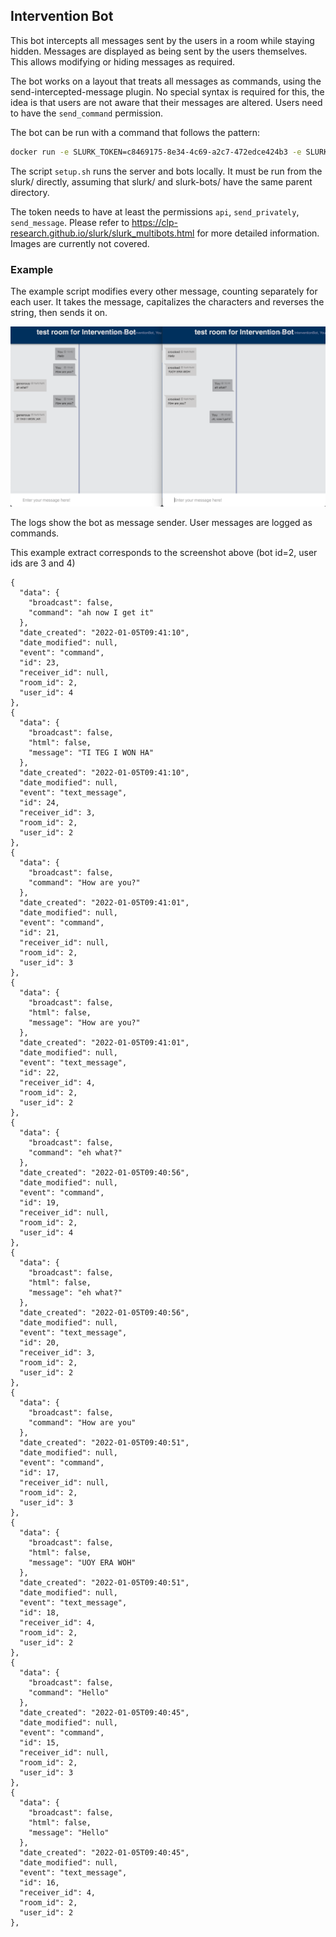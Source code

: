## Intervention Bot

This bot intercepts all messages sent by the users in a room while staying hidden. Messages are displayed as being sent by the users themselves. This allows modifying or hiding messages as required.

The bot works on a layout that treats all messages as commands, using the send-intercepted-message plugin. No special syntax is required for this, the idea is that users are not aware that their messages are altered. Users need to have the `send_command` permission.

The bot can be run with a command that follows the pattern:
```bash
docker run -e SLURK_TOKEN=c8469175-8e34-4c69-a2c7-472edce424b3 -e SLURK_USER=1 -e SLURK_PORT=5000 -e TASK_ID=1 --net="host" slurk/intervention-bot
```

The script `setup.sh` runs the server and bots locally. It must be run from the slurk/ directly, assuming that slurk/ and slurk-bots/ have the same parent directory.

The token needs to have at least the permissions `api`, `send_privately`, `send_message`. Please refer to <https://clp-research.github.io/slurk/slurk_multibots.html> for more detailed information. Images are currently not covered.

### Example

The example script modifies every other message, counting separately for each user. It takes the message, capitalizes the characters and reverses the string, then sends it on.

![The Intervention Bot intercepting every other message, counting for each user separately.](screenshot-example-intervention.png)

The logs show the bot as message sender. User messages are logged as commands.

This example extract corresponds to the screenshot above (bot id=2, user ids are 3 and 4)

```
{
  "data": {
    "broadcast": false,
    "command": "ah now I get it"
  },
  "date_created": "2022-01-05T09:41:10",
  "date_modified": null,
  "event": "command",
  "id": 23,
  "receiver_id": null,
  "room_id": 2,
  "user_id": 4
},
{
  "data": {
    "broadcast": false,
    "html": false,
    "message": "TI TEG I WON HA"
  },
  "date_created": "2022-01-05T09:41:10",
  "date_modified": null,
  "event": "text_message",
  "id": 24,
  "receiver_id": 3,
  "room_id": 2,
  "user_id": 2
},
{
  "data": {
    "broadcast": false,
    "command": "How are you?"
  },
  "date_created": "2022-01-05T09:41:01",
  "date_modified": null,
  "event": "command",
  "id": 21,
  "receiver_id": null,
  "room_id": 2,
  "user_id": 3
},
{
  "data": {
    "broadcast": false,
    "html": false,
    "message": "How are you?"
  },
  "date_created": "2022-01-05T09:41:01",
  "date_modified": null,
  "event": "text_message",
  "id": 22,
  "receiver_id": 4,
  "room_id": 2,
  "user_id": 2
},
{
  "data": {
    "broadcast": false,
    "command": "eh what?"
  },
  "date_created": "2022-01-05T09:40:56",
  "date_modified": null,
  "event": "command",
  "id": 19,
  "receiver_id": null,
  "room_id": 2,
  "user_id": 4
},
{
  "data": {
    "broadcast": false,
    "html": false,
    "message": "eh what?"
  },
  "date_created": "2022-01-05T09:40:56",
  "date_modified": null,
  "event": "text_message",
  "id": 20,
  "receiver_id": 3,
  "room_id": 2,
  "user_id": 2
},
{
  "data": {
    "broadcast": false,
    "command": "How are you"
  },
  "date_created": "2022-01-05T09:40:51",
  "date_modified": null,
  "event": "command",
  "id": 17,
  "receiver_id": null,
  "room_id": 2,
  "user_id": 3
},
{
  "data": {
    "broadcast": false,
    "html": false,
    "message": "UOY ERA WOH"
  },
  "date_created": "2022-01-05T09:40:51",
  "date_modified": null,
  "event": "text_message",
  "id": 18,
  "receiver_id": 4,
  "room_id": 2,
  "user_id": 2
},
{
  "data": {
    "broadcast": false,
    "command": "Hello"
  },
  "date_created": "2022-01-05T09:40:45",
  "date_modified": null,
  "event": "command",
  "id": 15,
  "receiver_id": null,
  "room_id": 2,
  "user_id": 3
},
{
  "data": {
    "broadcast": false,
    "html": false,
    "message": "Hello"
  },
  "date_created": "2022-01-05T09:40:45",
  "date_modified": null,
  "event": "text_message",
  "id": 16,
  "receiver_id": 4,
  "room_id": 2,
  "user_id": 2
},
```
